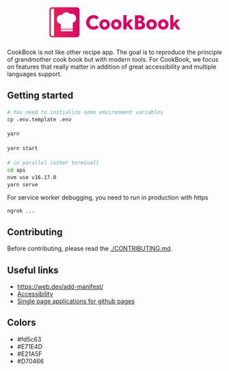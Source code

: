<h1 align="center">
  <img src="src/assets/logo.svg" alt="CookBook" height="70">
</h1>

CookBook is not like other recipe app. The goal is to reproduce the principle of grandmother cook book but with modern tools. For CookBook, we focus on features that really matter in addition of great accessibility and multiple languages support.

## Getting started

```bash
# You need to initialize some environment variables
cp .env.template .env

yarn

yarn start

# in parallel (other terminal)
cd api
nvm use v16.17.0
yarn serve
```

For service worker debugging, you need to run in production with https

```
ngrok ...

```

## Contributing

Before contributing, please read the [./CONTRIBUTING.md](Guidelines).

## Useful links

- https://web.dev/add-manifest/
- [Accessibility](https://reactjs.org/docs/accessibility.html)
- [Single page applications for github pages](https://github.com/rafgraph/spa-github-pages)

## Colors

- #fd5c63
- #E71E4D
- #E21A5F
- #D70466
